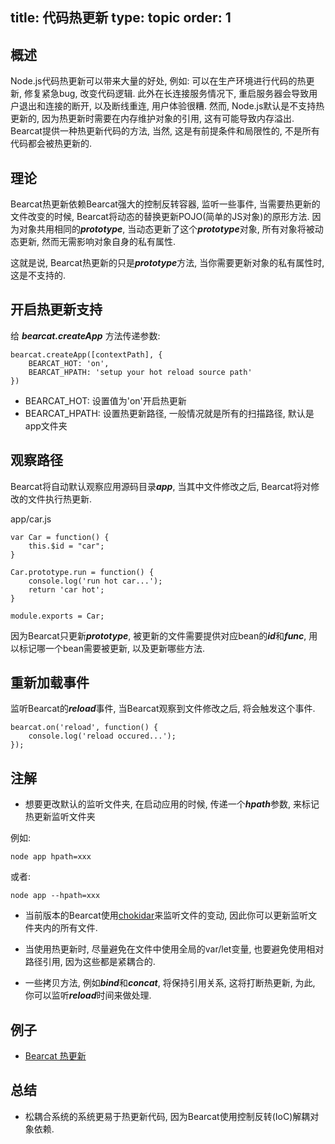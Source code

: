 title: 代码热更新
type: topic
order: 1
---

## 概述

Node.js代码热更新可以带来大量的好处, 例如: 可以在生产环境进行代码的热更新, 修复紧急bug, 改变代码逻辑. 此外在长连接服务情况下, 重启服务器会导致用户退出和连接的断开, 以及断线重连, 用户体验很糟. 然而, Node.js默认是不支持热更新的, 因为热更新时需要在内存维护对象的引用, 这有可能导致内存溢出.
Bearcat提供一种热更新代码的方法, 当然, 这是有前提条件和局限性的, 不是所有代码都会被热更新的.

## 理论

Bearcat热更新依赖Bearcat强大的控制反转容器, 监听一些事件, 当需要热更新的文件改变的时候, Bearcat将动态的替换更新POJO(简单的JS对象)的原形方法. 因为对象共用相同的***prototype***, 当动态更新了这个***prototype***对象, 所有对象将被动态更新, 然而无需影响对象自身的私有属性.

这就是说, Bearcat热更新的只是***prototype***方法, 当你需要更新对象的私有属性时, 这是不支持的.

## 开启热更新支持

给 ***bearcat.createApp*** 方法传递参数:

```
bearcat.createApp([contextPath], {
	BEARCAT_HOT: 'on',
	BEARCAT_HPATH: 'setup your hot reload source path'
})
```

* BEARCAT_HOT: 设置值为'on'开启热更新
* BEARCAT_HPATH: 设置热更新路径, 一般情况就是所有的扫描路径, 默认是app文件夹

## 观察路径
  
Bearcat将自动默认观察应用源码目录***app***, 当其中文件修改之后, Bearcat将对修改的文件执行热更新.

app/car.js

```
var Car = function() {
	this.$id = "car";
}

Car.prototype.run = function() {
	console.log('run hot car...');
	return 'car hot';
}

module.exports = Car;
```

因为Bearcat只更新***prototype***, 被更新的文件需要提供对应bean的***id***和***func***, 用以标记哪一个bean需要被更新, 以及更新哪些方法.    

## 重新加载事件

监听Bearcat的***reload***事件, 当Bearcat观察到文件修改之后, 将会触发这个事件.

```
bearcat.on('reload', function() {
	console.log('reload occured...');
});
```

## 注解

* 想要更改默认的监听文件夹, 在启动应用的时候, 传递一个***hpath***参数, 来标记热更新监听文件夹

例如:

```  
node app hpath=xxx  
```

或者:

```
node app --hpath=xxx  
```

* 当前版本的Bearcat使用[chokidar](https://github.com/paulmillr/chokidar)来监听文件的变动, 因此你可以更新监听文件夹内的所有文件.

* 当使用热更新时, 尽量避免在文件中使用全局的var/let变量, 也要避免使用相对路径引用, 因为这些都是紧耦合的.

* 一些拷贝方法, 例如***bind***和***concat***, 将保持引用关系, 这将打断热更新, 为此, 你可以监听***reload***时间来做处理.

## 例子

* [Bearcat 热更新](https://github.com/bearcatjs/bearcat/tree/master/examples/hot_reload)

## 总结

* 松耦合系统的系统更易于热更新代码, 因为Bearcat使用控制反转(IoC)解耦对象依赖.